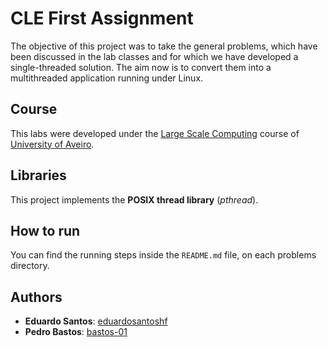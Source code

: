 # CLE First Assignment

The objective of this project was to take the general problems, which have been discussed in the lab classes and for which we have developed a single-threaded solution. The aim now is to convert them into a multithreaded application running under Linux.

## Course
This labs were developed under the [Large Scale Computing](https://www.ua.pt/en/uc/13638) course of [University of Aveiro](https://www.ua.pt/).

## Libraries

This project implements the **POSIX thread library** (_pthread_).

## How to run
You can find the running steps inside the `README.md` file, on each problems directory.

## Authors
* **Eduardo Santos**: [eduardosantoshf](https://github.com/eduardosantoshf)
* **Pedro Bastos**: [bastos-01](https://github.com/bastos-01)
